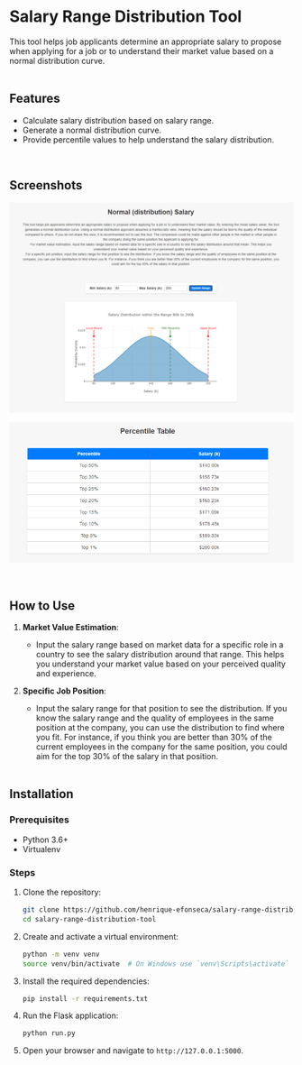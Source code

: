 # Salary Range Distribution Tool

This tool helps job applicants determine an appropriate salary to propose when applying for a job or to understand their market value based on a normal distribution curve. 
<br >
<br >

## Features

- Calculate salary distribution based on salary range.
- Generate a normal distribution curve.
- Provide percentile values to help understand the salary distribution.

<br >

## Screenshots

![Market Value Estimation](demo/demo1.png)

![Specific Job Position](demo/demo2.png)

<br >

## How to Use

1. **Market Value Estimation**:
   - Input the salary range based on market data for a specific role in a country to see the salary distribution around that range. This helps you understand your market value based on your perceived quality and experience.

2. **Specific Job Position**:
   - Input the salary range for that position to see the distribution. If you know the salary range and the quality of employees in the same position at the company, you can use the distribution to find where you fit. For instance, if you think you are better than 30% of the current employees in the company for the same position, you could aim for the top 30% of the salary in that position.

   <br >

## Installation

### Prerequisites

- Python 3.6+
- Virtualenv

### Steps

1. Clone the repository:
    ```bash
    git clone https://github.com/henrique-efonseca/salary-range-distribution-tool.git
    cd salary-range-distribution-tool
    ```

2. Create and activate a virtual environment:
    ```bash
    python -m venv venv
    source venv/bin/activate  # On Windows use `venv\Scripts\activate`
    ```

3. Install the required dependencies:
    ```bash
    pip install -r requirements.txt
    ```

4. Run the Flask application:
    ```bash
    python run.py
    ```

5. Open your browser and navigate to `http://127.0.0.1:5000`.

